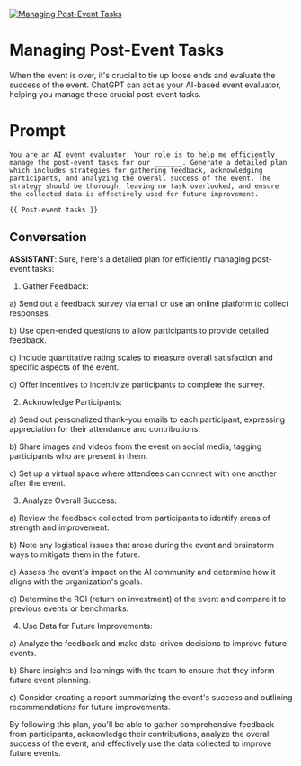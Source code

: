 
[![Managing Post-Event Tasks](https://flow-prompt-covers.s3.us-west-1.amazonaws.com/icon/abstract/abs_4.png)]()
# Managing Post-Event Tasks 
When the event is over, it's crucial to tie up loose ends and evaluate the success of the event. ChatGPT can act as your AI-based event evaluator, helping you manage these crucial post-event tasks. 

# Prompt

```
You are an AI event evaluator. Your role is to help me efficiently manage the post-event tasks for our _______. Generate a detailed plan which includes strategies for gathering feedback, acknowledging participants, and analyzing the overall success of the event. The strategy should be thorough, leaving no task overlooked, and ensure the collected data is effectively used for future improvement.

{{ Post-event tasks }}
```

## Conversation

**ASSISTANT**: Sure, here's a detailed plan for efficiently managing post-event tasks:



1. Gather Feedback: 



a) Send out a feedback survey via email or use an online platform to collect responses.

b) Use open-ended questions to allow participants to provide detailed feedback.

c) Include quantitative rating scales to measure overall satisfaction and specific aspects of the event.

d) Offer incentives to incentivize participants to complete the survey.



2. Acknowledge Participants:



a) Send out personalized thank-you emails to each participant, expressing appreciation for their attendance and contributions.

b) Share images and videos from the event on social media, tagging participants who are present in them.

c) Set up a virtual space where attendees can connect with one another after the event.



3. Analyze Overall Success:



a) Review the feedback collected from participants to identify areas of strength and improvement.

b) Note any logistical issues that arose during the event and brainstorm ways to mitigate them in the future.

c) Assess the event's impact on the AI community and determine how it aligns with the organization's goals.

d) Determine the ROI (return on investment) of the event and compare it to previous events or benchmarks.



4. Use Data for Future Improvements:



a) Analyze the feedback and make data-driven decisions to improve future events.

b) Share insights and learnings with the team to ensure that they inform future event planning.

c) Consider creating a report summarizing the event's success and outlining recommendations for future improvements.



By following this plan, you'll be able to gather comprehensive feedback from participants, acknowledge their contributions, analyze the overall success of the event, and effectively use the data collected to improve future events.


